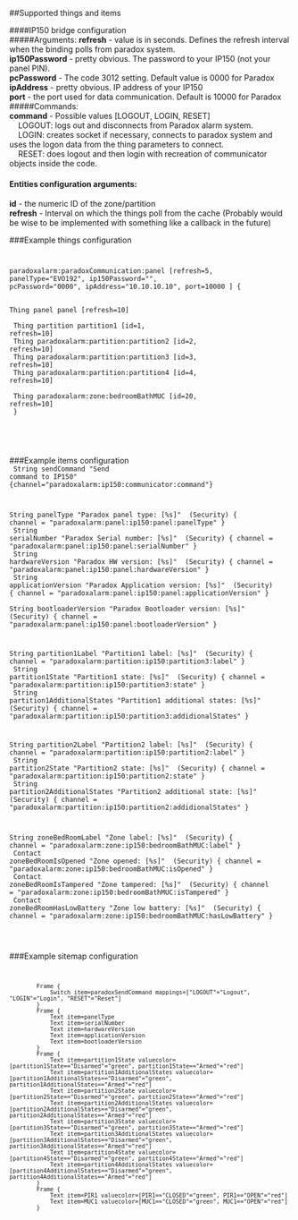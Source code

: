 ##Supported things and items

####IP150 bridge configuration<br>
#####Arguments:
**refresh** - value is in seconds. Defines the refresh interval when the binding polls from paradox system.<br>
**ip150Password** - pretty obvious. The password to your IP150 (not your panel PIN).<br>
**pcPassword** - The code 3012 setting. Default value is 0000 for Paradox<br>
**ipAddress** - pretty obvious. IP address of your IP150<br>
**port** - the port used for data communication. Default is 10000 for Paradox<br>
#####Commands:<br>
**command** - Possible values [LOGOUT, LOGIN, RESET]<br>
&nbsp;&nbsp;&nbsp;&nbsp;LOGOUT: logs out and disconnects from Paradox alarm system.<br>
&nbsp;&nbsp;&nbsp;&nbsp;LOGIN: creates socket if necessary, connects to paradox system and uses the logon data from the thing parameters to connect.<br>
&nbsp;&nbsp;&nbsp;&nbsp;RESET: does logout and then login with recreation of communicator objects inside the code.<br>

#### Entities configuration arguments:
**id** - the numeric ID of the zone/partition<br>
**refresh** - Interval on which the things poll from the cache (Probably would be wise to be implemented with something like a callback in the future)<br>

###Example things configuration<br>
<code>

paradoxalarm:paradoxCommunication:panel [refresh=5, panelType="EVO192", ip150Password="<YOUR IP150 PASSWORD>", pcPassword="0000", ipAddress="10.10.10.10", port=10000 ] { <br><br>
Thing panel panel [refresh=10]<br><br>
Thing partition partition1 [id=1, refresh=10] <br>
Thing paradoxalarm:partition:partition2 [id=2, refresh=10] <br>
Thing paradoxalarm:partition:partition3 [id=3, refresh=10] <br>
Thing paradoxalarm:partition:partition4 [id=4, refresh=10] <br><br>
Thing paradoxalarm:zone:bedroomBathMUC [id=20, refresh=10] <br>
}<br>

</code><br>

###Example items configuration<br>
<code>
String sendCommand "Send command to IP150" {channel="paradoxalarm:ip150:communicator:command"}

String panelType "Paradox panel type: [%s]" <lock> (Security) { channel = "paradoxalarm:panel:ip150:panel:panelType" }<br>
String serialNumber "Paradox Serial number: [%s]" <lock> (Security) { channel = "paradoxalarm:panel:ip150:panel:serialNumber" }<br>
String hardwareVersion "Paradox HW version: [%s]" <lock> (Security) { channel = "paradoxalarm:panel:ip150:panel:hardwareVersion" }<br>
String applicationVersion "Paradox Application version: [%s]" <lock> (Security) { channel = "paradoxalarm:panel:ip150:panel:applicationVersion" }<br>
String bootloaderVersion "Paradox Bootloader version: [%s]" <lock> (Security) { channel = "paradoxalarm:panel:ip150:panel:bootloaderVersion" }<br>

String partition1Label "Partition1 label: [%s]" <lock> (Security) { channel = "paradoxalarm:partition:ip150:partition3:label" }<br>
String partition1State "Partition1 state: [%s]" <lock> (Security) { channel = "paradoxalarm:partition:ip150:partition3:state" }<br>
String partition1AdditionalStates "Partition1 additional states: [%s]" <lock> (Security) { channel = "paradoxalarm:partition:ip150:partition3:addidionalStates" }<br>

String partition2Label "Partition2 label: [%s]" <lock> (Security) { channel = "paradoxalarm:partition:ip150:partition2:label" }<br>
String partition2State "Partition2 state: [%s]" <lock> (Security) { channel = "paradoxalarm:partition:ip150:partition2:state" }<br>
String partition2AdditionalStates "Partition2 additional state: [%s]" <lock> (Security) { channel = "paradoxalarm:partition:ip150:partition2:addidionalStates" }<br>

String zoneBedRoomLabel "Zone label: [%s]" <lock> (Security) { channel = "paradoxalarm:zone:ip150:bedroomBathMUC:label" }<br>
Contact zoneBedRoomIsOpened "Zone opened: [%s]" <lock> (Security) { channel = "paradoxalarm:zone:ip150:bedroomBathMUC:isOpened" }<br>
Contact zoneBedRoomIsTampered "Zone tampered: [%s]" <lock> (Security) { channel = "paradoxalarm:zone:ip150:bedroomBathMUC:isTampered" }<br>
Contact zoneBedRoomHasLowBattery "Zone low battery: [%s]" <lock> (Security) { channel = "paradoxalarm:zone:ip150:bedroomBathMUC:hasLowBattery" }<br>
<br>
</code>

###Example sitemap configuration<br>
<code>

            Frame {
                Switch item=paradoxSendCommand mappings=["LOGOUT"="Logout", "LOGIN"="Login", "RESET"="Reset"]
            }
            Frame {
                Text item=panelType
                Text item=serialNumber
                Text item=hardwareVersion
                Text item=applicationVersion
                Text item=bootloaderVersion
            }
            Frame {
                Text item=partition1State valuecolor=[partition1State=="Disarmed"="green", partition1State=="Armed"="red"]
                Text item=partition1AdditionalStates valuecolor=[partition1AdditionalStates=="Disarmed"="green", partition1AdditionalStates=="Armed"="red"]
                Text item=partition2State valuecolor=[partition2State=="Disarmed"="green", partition2State=="Armed"="red"]
                Text item=partition2AdditionalStates valuecolor=[partition2AdditionalStates=="Disarmed"="green", partition2AdditionalStates=="Armed"="red"]
                Text item=partition3State valuecolor=[partition3State=="Disarmed"="green", partition3State=="Armed"="red"]
                Text item=partition3AdditionalStates valuecolor=[partition3AdditionalStates=="Disarmed"="green", partition3AdditionalStates=="Armed"="red"]
                Text item=partition4State valuecolor=[partition4State=="Disarmed"="green", partition4State=="Armed"="red"]
                Text item=partition4AdditionalStates valuecolor=[partition4AdditionalStates=="Disarmed"="green", partition4AdditionalStates=="Armed"="red"]
            }
            Frame {
                Text item=PIR1 valuecolor=[PIR1=="CLOSED"="green", PIR1=="OPEN"="red"]
                Text item=MUC1 valuecolor=[MUC1=="CLOSED"="green", MUC1=="OPEN"="red"]
            }
